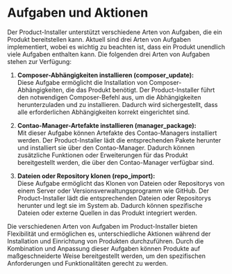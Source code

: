 # Aufgaben und Aktionen

Der Product-Installer unterstützt verschiedene Arten von Aufgaben, die ein Produkt bereitstellen kann. Aktuell sind drei Arten von Aufgaben implementiert, wobei es wichtig zu beachten ist, dass ein Produkt unendlich viele Aufgaben enthalten kann. Die folgenden drei Arten von Aufgaben stehen zur Verfügung:

1. **Composer-Abhängigkeiten installieren (composer_update):**<br/>Diese Aufgabe ermöglicht die Installation von Composer-Abhängigkeiten, die das Produkt benötigt. Der Product-Installer führt den notwendigen Composer-Befehl aus, um die Abhängigkeiten herunterzuladen und zu installieren. Dadurch wird sichergestellt, dass alle erforderlichen Abhängigkeiten korrekt eingerichtet sind.

2. **Contao-Manager-Artefakte installieren (manager_package):**<br/>Mit dieser Aufgabe können Artefakte des Contao-Managers installiert werden. Der Product-Installer lädt die entsprechenden Pakete herunter und installiert sie über den Contao-Manager. Dadurch können zusätzliche Funktionen oder Erweiterungen für das Produkt bereitgestellt werden, die über den Contao-Manager verfügbar sind.

3. **Dateien oder Repository klonen (repo_import):**<br/>Diese Aufgabe ermöglicht das Klonen von Dateien oder Repositorys von einem Server oder Versionsverwaltungsprogramm wie GitHub. Der Product-Installer lädt die entsprechenden Dateien oder Repositorys herunter und legt sie im System ab. Dadurch können spezifische Dateien oder externe Quellen in das Produkt integriert werden.

Die verschiedenen Arten von Aufgaben im Product-Installer bieten Flexibilität und ermöglichen es, unterschiedliche Aktionen während der Installation und Einrichtung von Produkten durchzuführen. Durch die Kombination und Anpassung dieser Aufgaben können Produkte auf maßgeschneiderte Weise bereitgestellt werden, um den spezifischen Anforderungen und Funktionalitäten gerecht zu werden.
